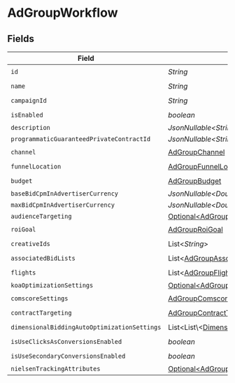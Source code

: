 # AdGroupWorkflow


## Fields

| Field                                                                                                      | Type                                                                                                       | Required                                                                                                   | Description                                                                                                |
| ---------------------------------------------------------------------------------------------------------- | ---------------------------------------------------------------------------------------------------------- | ---------------------------------------------------------------------------------------------------------- | ---------------------------------------------------------------------------------------------------------- |
| `id`                                                                                                       | *String*                                                                                                   | :heavy_check_mark:                                                                                         | N/A                                                                                                        |
| `name`                                                                                                     | *String*                                                                                                   | :heavy_check_mark:                                                                                         | N/A                                                                                                        |
| `campaignId`                                                                                               | *String*                                                                                                   | :heavy_check_mark:                                                                                         | N/A                                                                                                        |
| `isEnabled`                                                                                                | *boolean*                                                                                                  | :heavy_check_mark:                                                                                         | N/A                                                                                                        |
| `description`                                                                                              | *JsonNullable\<String>*                                                                                    | :heavy_minus_sign:                                                                                         | N/A                                                                                                        |
| `programmaticGuaranteedPrivateContractId`                                                                  | *JsonNullable\<String>*                                                                                    | :heavy_minus_sign:                                                                                         | N/A                                                                                                        |
| `channel`                                                                                                  | [AdGroupChannel](../../models/components/AdGroupChannel.md)                                                | :heavy_check_mark:                                                                                         | N/A                                                                                                        |
| `funnelLocation`                                                                                           | [AdGroupFunnelLocation](../../models/components/AdGroupFunnelLocation.md)                                  | :heavy_check_mark:                                                                                         | N/A                                                                                                        |
| `budget`                                                                                                   | [AdGroupBudget](../../models/components/AdGroupBudget.md)                                                  | :heavy_check_mark:                                                                                         | N/A                                                                                                        |
| `baseBidCpmInAdvertiserCurrency`                                                                           | *JsonNullable\<Double>*                                                                                    | :heavy_minus_sign:                                                                                         | N/A                                                                                                        |
| `maxBidCpmInAdvertiserCurrency`                                                                            | *JsonNullable\<Double>*                                                                                    | :heavy_minus_sign:                                                                                         | N/A                                                                                                        |
| `audienceTargeting`                                                                                        | [Optional\<AdGroupAudienceTargeting>](../../models/components/AdGroupAudienceTargeting.md)                 | :heavy_minus_sign:                                                                                         | N/A                                                                                                        |
| `roiGoal`                                                                                                  | [AdGroupRoiGoal](../../models/components/AdGroupRoiGoal.md)                                                | :heavy_check_mark:                                                                                         | N/A                                                                                                        |
| `creativeIds`                                                                                              | List\<*String*>                                                                                            | :heavy_check_mark:                                                                                         | N/A                                                                                                        |
| `associatedBidLists`                                                                                       | List\<[AdGroupAssociateBidList](../../models/components/AdGroupAssociateBidList.md)>                       | :heavy_check_mark:                                                                                         | N/A                                                                                                        |
| `flights`                                                                                                  | List\<[AdGroupFlight](../../models/components/AdGroupFlight.md)>                                           | :heavy_check_mark:                                                                                         | N/A                                                                                                        |
| `koaOptimizationSettings`                                                                                  | [Optional\<AdGroupKoaOptimizationSettings>](../../models/components/AdGroupKoaOptimizationSettings.md)     | :heavy_minus_sign:                                                                                         | N/A                                                                                                        |
| `comscoreSettings`                                                                                         | [AdGroupComscoreSettings](../../models/components/AdGroupComscoreSettings.md)                              | :heavy_check_mark:                                                                                         | N/A                                                                                                        |
| `contractTargeting`                                                                                        | [AdGroupContractTargeting](../../models/components/AdGroupContractTargeting.md)                            | :heavy_check_mark:                                                                                         | N/A                                                                                                        |
| `dimensionalBiddingAutoOptimizationSettings`                                                               | List\<List\\<[DimensionalBiddingDimensions](../../models/components/DimensionalBiddingDimensions.md)>>     | :heavy_check_mark:                                                                                         | N/A                                                                                                        |
| `isUseClicksAsConversionsEnabled`                                                                          | *boolean*                                                                                                  | :heavy_check_mark:                                                                                         | N/A                                                                                                        |
| `isUseSecondaryConversionsEnabled`                                                                         | *boolean*                                                                                                  | :heavy_check_mark:                                                                                         | N/A                                                                                                        |
| `nielsenTrackingAttributes`                                                                                | [Optional\<AdGroupNielsenTrackingAttributes>](../../models/components/AdGroupNielsenTrackingAttributes.md) | :heavy_minus_sign:                                                                                         | N/A                                                                                                        |